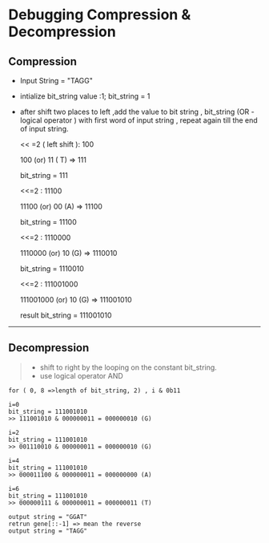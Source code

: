 
# **Debugging Compression & Decompression**
## **Compression**

* Input String = "TAGG"

* intialize bit_string value :1;
bit_string = 1

* after shift two places to left ,add the value to bit string , bit_string (OR - logical operator ) with first word of input string , repeat again till the end of input string.

    << =2 ( left shift ): 100

	100 (or) 11 ( T) => 111

    bit_string = 111
    
    <<=2	: 11100

    11100 (or)	00 (A) => 11100
	
    bit_string = 11100

    <<=2	: 1110000

	1110000 (or) 10 (G) => 1110010
	
    bit_string = 1110010

    <<=2 	: 111001000

	111001000 (or) 10 (G) => 111001010

    result bit_string = 111001010
********************************
## **Decompression**

> * shift to right by the looping on the constant bit_string.
> * use logical operator AND 

    for ( 0, 8 =>length of bit_string, 2) , i & 0b11

    i=0
    bit_string = 111001010	
    >> 111001010 & 000000011 = 000000010 (G)
	
    i=2
    bit_string = 111001010
    >> 001110010 & 000000011 = 000000010 (G) 

    i=4
    bit_string = 111001010
    >> 000011100 & 000000011 = 000000000 (A)

    i=6
    bit_string = 111001010
    >> 000000111 & 000000011 = 000000011 (T)
	
    output string = "GGAT"
    retrun gene[::-1] => mean the reverse
    output string = "TAGG"
